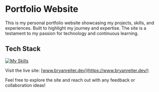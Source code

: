 # Portfolio Website

This is my personal portfolio website showcasing my projects, skills, and experiences. Built to highlight my journey and expertise. The site is a testament to my passion for technology and continuous learning.

## Tech Stack
[![My Skills](https://skillicons.dev/icons?i=nextjs,tailwindcss,vercel)](https://skillicons.dev)

Visit the live site: [www.bryanreiter.dev](https://www.bryanreiter.dev/)

Feel free to explore the site and reach out with any feedback or collaboration ideas!
